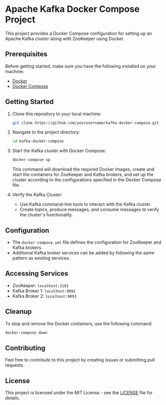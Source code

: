 # Apache Kafka Docker Compose Project

This project provides a Docker Compose configuration for setting up an Apache Kafka cluster along with ZooKeeper using Docker.

## Prerequisites

Before getting started, make sure you have the following installed on your machine:

- [Docker](https://docs.docker.com/get-docker/)
- [Docker Compose](https://docs.docker.com/compose/install/)

## Getting Started

1. Clone this repository to your local machine:

   ```bash
   git clone https://github.com/yourusername/kafka-docker-compose.git
   ```

2. Navigate to the project directory:

   ```bash
   cd kafka-docker-compose
   ```

3. Start the Kafka cluster with Docker Compose:

   ```bash
   docker-compose up
   ```

   This command will download the required Docker images, create and start the containers for ZooKeeper and Kafka brokers, and set up the cluster according to the configurations specified in the Docker Compose file.

4. Verify the Kafka Cluster:

   - Use Kafka command-line tools to interact with the Kafka cluster.
   - Create topics, produce messages, and consume messages to verify the cluster's functionality.

## Configuration

- The `docker-compose.yml` file defines the configuration for ZooKeeper and Kafka brokers.
- Additional Kafka broker services can be added by following the same pattern as existing services.

## Accessing Services

- ZooKeeper: `localhost:2181`
- Kafka Broker 1: `localhost:9092`
- Kafka Broker 2: `localhost:9093`

## Cleanup

To stop and remove the Docker containers, use the following command:

```bash
docker-compose down
```

## Contributing

Feel free to contribute to this project by creating issues or submitting pull requests.

## License

This project is licensed under the MIT License - see the [LICENSE](LICENSE) file for details.
